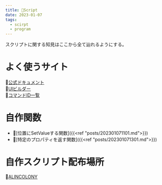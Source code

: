 ```yaml
---
title: 📝Script
date: 2023-01-07
tags:
  - scirpt
  - program
---
```


スクリプトに関する知見はここから全て辿れるようにする。

# よく使うサイト
📝[公式ドキュメント](https://ae-scripting.docsforadobe.dev/index.html)  
📝[UIビルダー](https://scriptui.joonas.me/)  
📝[コマンドID一覧](https://bitbucket.org/justin2taylor/workspace/snippets/aLjjBE)  

# 自作関数
- 📝[位置にSetValueする関数]({{<ref "posts/202301071101.md">}})
- 📝[特定のプロパティを返す関数]({{<ref "posts/202301071301.md">}})

# 自作スクリプト配布場所
🐜[ALINCOLONY](https://www.alinco.shop/plugin-script/)